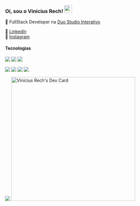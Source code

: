 ### Oi, sou o Vinícius Rech! <img src="https://media.giphy.com/media/hvRJCLFzcasrR4ia7z/giphy.gif" width="25px">

:elephant: FullStack Developer na [Duo Studio Interativo](https://duo.studio/)

:briefcase: <a href="https://www.linkedin.com/in/vinicius-rech/" target="_blank">LinkedIn</a><br>
:camera_flash: <a href="https://www.instagram.com/vinicius.r3ch/" target="_blank">Instagram</a><br>

#### Tecnologias
<p>
  <img src="https://img.shields.io/badge/PHP-777BB4?style=for-the-badge&logo=php&logoColor=white" />
  <img src="https://img.shields.io/badge/Laravel-FF2D20?style=for-the-badge&logo=laravel&logoColor=white" />
  <img src="https://img.shields.io/badge/MySQL-00758F?style=for-the-badge&logo=mysql&logoColor=white" />
  
</p>
<p>
  <img src="https://img.shields.io/badge/JS-F7DF1E?style=for-the-badge&logo=javascript&logoColor=black" />
  <img src="https://img.shields.io/badge/CSS3-1572B6?style=for-the-badge&logo=css3&logoColor=white" />
  <img src="https://img.shields.io/badge/Sass-CC6699?style=for-the-badge&logo=sass&logoColor=white" />
  <img src="https://img.shields.io/badge/HTML5-E34F26?style=for-the-badge&logo=html5&logoColor=white" />
</p>
<img src="https://img.shields.io/badge/Ubuntu-E95420?style=for-the-badge&logo=ubuntu&logoColor=white" />
<a href="https://app.daily.dev/Rech"><img src="https://api.daily.dev/devcards/060e24d161a7465cbe8f596fcac8fa7c.png?r=byf" width="400" alt="Vinícius Rech's Dev Card"/></a>
